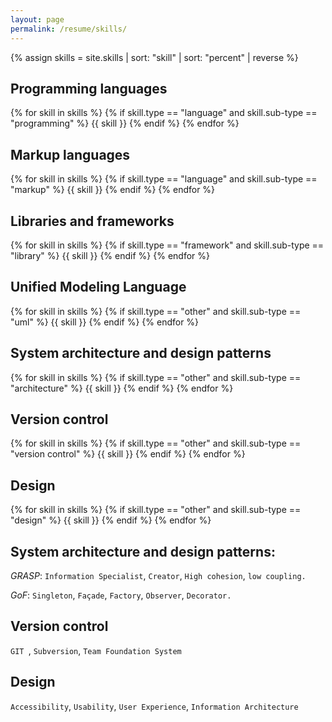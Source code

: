 ```yaml
---
layout: page
permalink: /resume/skills/
---
```


{% assign skills = site.skills | sort: "skill" | sort: "percent" | reverse %}

<article class="page card">
<h2>Programming languages</h2>

{% for skill in skills %}
  {% if skill.type == "language" and skill.sub-type == "programming" %}
  {{ skill }}
  {% endif %}
{% endfor %}
</article>

<article class="page card">
<h2>Markup languages</h2>

{% for skill in skills %}
  {% if skill.type == "language" and skill.sub-type == "markup" %}
  {{ skill }}
  {% endif %}
{% endfor %}
</article>

<article class="page card">
<h2>Libraries and frameworks</h2>

{% for skill in skills %}
  {% if skill.type == "framework" and skill.sub-type == "library" %}
  {{ skill }}
  {% endif %}
{% endfor %}
</article>

<article class="page card">
<h2>Unified Modeling Language</h2>

{% for skill in skills %}
  {% if skill.type == "other" and skill.sub-type == "uml" %}
  {{ skill }}
  {% endif %}
{% endfor %}
</article>

<article class="page card">
<h2>System architecture and design patterns</h2>

{% for skill in skills %}
  {% if skill.type == "other" and skill.sub-type == "architecture" %}
  {{ skill }}
  {% endif %}
{% endfor %}
</article>

<article class="page card">
<h2>Version control</h2>

{% for skill in skills %}
  {% if skill.type == "other" and skill.sub-type == "version control" %}
  {{ skill }}
  {% endif %}
{% endfor %}
</article>

<article class="page card">
<h2>Design</h2>

{% for skill in skills %}
  {% if skill.type == "other" and skill.sub-type == "design" %}
  {{ skill }}
  {% endif %}
{% endfor %}
</article>

## System architecture and design patterns:

<em>GRASP</em>: `Information Specialist`, `Creator`, `High cohesion`, `low coupling.`

<em>GoF</em>: `Singleton`, `Façade`, `Factory`, `Observer`, `Decorator.`

## Version control

`GIT `, `Subversion`, `Team Foundation System`

## Design

`Accessibility`, `Usability`, `User Experience`, `Information Architecture`
